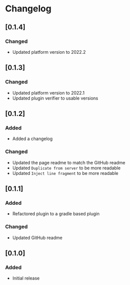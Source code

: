 # Changelog

## [0.1.4]

### Changed

- Updated platform version to 2022.2

## [0.1.3]

### Changed

- Updated platform version to 2022.1
- Updated plugin verifier to usable versions

## [0.1.2]

### Added

- Added a changelog

### Changed

- Updated the page readme to match the GitHub readme
- Updated `Duplicate from server` to be more readable
- Updated `Inject line fragment` to be more readable

## [0.1.1]

### Added

- Refactored plugin to a gradle based plugin

### Changed

- Updated GitHub readme

## [0.1.0]

### Added

- Initial release